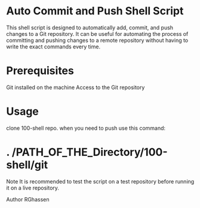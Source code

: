 # Auto Commit and Push Shell Script
This shell script is designed to automatically add, commit, and push changes to a Git repository. It can be useful for automating the process of committing and pushing changes to a remote repository without having to write the exact commands every time.

# Prerequisites
Git installed on the machine
Access to the Git repository
# Usage
clone 100-shell repo.
when you need to push use this command:
# . /PATH_OF_THE_Directory/100-shell/git
Note
It is recommended to test the script on a test repository before running it on a live repository.

Author
RGhassen


